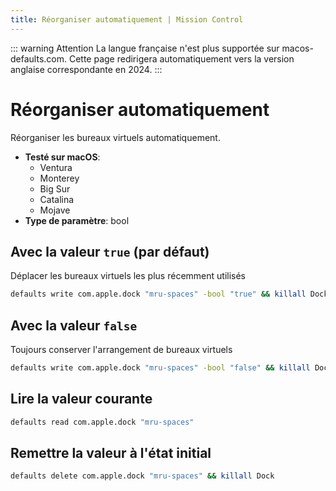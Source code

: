 ```yaml
---
title: Réorganiser automatiquement | Mission Control
---
```


::: warning Attention
La langue française n'est plus supportée sur macos-defaults.com. Cette page redirigera automatiquement vers la version anglaise correspondante en 2024.
:::

# Réorganiser automatiquement

Réorganiser les bureaux virtuels automatiquement.

<!-- break lists -->

- **Testé sur macOS**:
  - Ventura
  - Monterey
  - Big Sur
  - Catalina
  - Mojave
- **Type de paramètre**: bool

## Avec la valeur `true` (par défaut)

Déplacer les bureaux virtuels les plus récemment utilisés

```bash
defaults write com.apple.dock "mru-spaces" -bool "true" && killall Dock
```

## Avec la valeur `false`

Toujours conserver l'arrangement de bureaux virtuels

```bash
defaults write com.apple.dock "mru-spaces" -bool "false" && killall Dock
```

## Lire la valeur courante

```bash
defaults read com.apple.dock "mru-spaces"
```

## Remettre la valeur à l'état initial

```bash
defaults delete com.apple.dock "mru-spaces" && killall Dock
```
